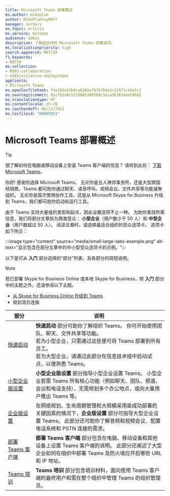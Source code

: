 ```yaml
---
title: Microsoft Teams 部署概述
ms.author: mikeplum
author: MikePlumleyMSFT
manager: serdars
ms.topic: article
ms.service: msteams
audience: admin
description: 了解适合你的 Microsoft Teams 部署选项。
ms.localizationpriority: high
search.appverid: MET150
f1.keywords:
- NOCSH
ms.collection:
- M365-collaboration
- m365initiative-deployteams
appliesto:
- Microsoft Teams
ms.openlocfilehash: f4a102cb3b9ca6202ef678704a1c12971c43e5c2
ms.sourcegitcommit: 91cfb1a9c527d605300580c3acad63834ee54682
ms.translationtype: HT
ms.contentlocale: zh-CN
ms.lasthandoff: 06/13/2022
ms.locfileid: "66045811"
---
```

# <a name="microsoft-teams-deployment-overview"></a>Microsoft Teams 部署概述

> [!TIP]
> 想了解如何在电脑或移动设备上安装 Teams 客户端的信息？ 请转到此处： [下载 Microsoft Teams](https://www.microsoft.com/microsoft-teams/download-app)。

你好! 感谢你选择 Microsoft Teams。 无论你是五人律师事务所，还是大型跨国经销商，Teams 都可助你通过聊天、语音呼叫、视频会议、文件共享等功能凝聚组织。 无论你是首次使用协作工具，还是从 Microsoft Skype for Business 升级到 Teams，我们都可助你启动和运行工具。

由于 Teams 支持大量组织类型和起点，因此设置选项不止一种。 为助你查找所需信息，我们将部分文章拆为两类受众： **小型企业**（用户数少于 50 人）和 **中型企业**（用户数超过 50 人）。 阅读文章时，请选择最适合组织的受众选项卡。 选项卡如下所示：

:::image type="content" source="media/small-large-tabs-example.png" alt-text="显示包含在部分文章中的中小型受众选项卡的示例。":::

以下是可从 **入门** 部分选择的“部分”列表，及各部分的简短说明。

> [!NOTE]
> 若已部署 Skype for Business Online 或本地 Skype for Business，除 **入门** 部分中的主题之外，还请参阅以下主题。
>
> - [从 Skype for Business Online 升级到 Teams](upgrade-start-here.md)
> - 规划混合连接

|部分  |说明  |
|---------|---------|
|[快速启动](get-started-with-teams-quick-start.md)     | **快速启动** 部分可助你了解组织 Teams。 你可开始使用团队、聊天、文件共享等功能。 <br>若为小型企业，只需通过这些便可将 Teams 部署到所有员工。 <br>若为大型企业，请通过此部分在信息技术组中启动试点，以便熟悉 Teams。        |
|[小型企业版设置](deploy-small-business.md)| **小型企业版设置** 部分指导小型企业设置 Teams。 小型企业若需 Teams 所有核心功能（例如聊天、团队、频道、会议和电话支持），无需规划多个办公地点，或向大量用户推出 Teams 等。
|[企业版设置](deploy-enterprise-overview.md)     | 在网络规划、生命周期管理和大规模采用是成功部署的关键因素的情况下，**企业版设置** 部分可指导大型企业设置 Teams。 此部分还可助你了解音频和视频会议、配置电话系统和 PSTN 连接的需求。         |
|[部署 Teams 客户端](get-clients.md)     | **部署 Teams 客户端** 部分包含在电脑、移动设备和其他设备上设置 Teams 客户端的说明。 此部分还阐述了大型企业如何在组织中部署 Teams 及防火墙应开启哪些 URL 和 IP 地址。       |
|[Teams 培训](training-microsoft-teams-landing-page.md)     | **Teams 培训** 部分包含培训材料，面向使用 Teams 客户端的最终用户和需在整个组织中管理 Teams 的组织管理员。        |

